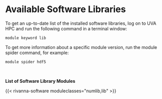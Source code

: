# Available Software Libraries

To get an up-to-date list of the installed software libraries, log on to UVA HPC and run the following command in a terminal window:
```
module keyword lib
```

To get more information about a specific module version, run the module spider command, for example:
```
module spider hdf5
```

<br>

**List of Software Library Modules**

{{< rivanna-software moduleclasses="numlib,lib"  >}}
